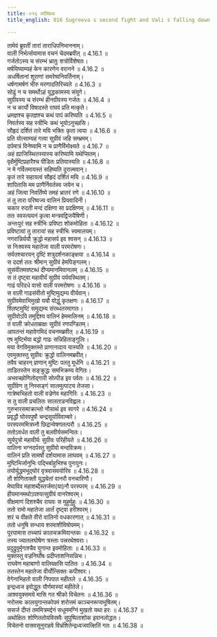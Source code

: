 ```yaml
---
title: ०१६ वालिवधः
title_english: 016 Sugreeva s second fight and Vali s falling down

---
```

<div class="audioEmbed"  caption="श्रीराम-हरिसीताराममूर्ति-घनपाठिभ्यां वचनम्" src="https://archive.org/download/Ramayana-recitation-Sriram-harisItArAmamUrti-Ghanapaati-v2/Kanda_4/Kanda_4_KSK-016-Vali_Vadhaha.mp3"></div>

  
तामेवं ब्रुवतीं तारां ताराधिपनिभाननाम्।  
वाली निर्भर्त्सयामास वचनं चेदमब्रवीत् ॥ 4.16.1 ॥   
गर्जतोऽस्य च संरम्भं भ्रातुः शत्रोर्विशेषतः।  
मर्षयिष्याम्यहं केन कारणेन वरानने ॥ 4.16.2 ॥   
अधर्षितानां शूराणां समरेष्वनिवर्तिनाम्।  
धर्षणामर्षणं भीरु मरणादतिरिच्यते ॥ 4.16.3 ॥   
सोढुं न च समर्थोऽहं युद्धकामस्य संयुगे।  
सुग्रीवस्य च संरम्भं हीनग्रीवस्य गर्जतः ॥ 4.16.4 ॥   
न च कार्यो विषादस्ते राघवं प्रति मत्कृते।  
ध्रमज्ञश्च कृतज्ञश्च कथं पापं करिष्यति ॥ 4.16.5 ॥   
निवर्तस्व सह स्त्रीभिः कथं भूयोऽनुच्छसि।  
सौहृदं दर्शितं तारे मयि भक्तिः कृता त्वया ॥ 4.16.6 ॥   
प्रति योत्साम्यहं गत्वा सुग्रीवं जहि सम्भ्रमम्।  
दर्पमात्रं विनेष्यामि न च प्राणैर्विमोक्ष्यते ॥ 4.16.7 ॥   
अहं ह्याजिस्थितस्यास्य करिष्यामि यथेप्सितम्।  
वृक्षैर्मुष्टिप्रहारैश्च पीडितः प्रतियास्यति ॥ 4.16.8 ॥   
न मे गर्वितमायस्तं सहिष्यति दुरात्मवान्।  
कृतं तारे सहायत्वं सौहृदं दर्शितं मयि ॥ 4.16.9 ॥   
शापितासि मम प्राणैर्निवर्तस्व जयेन च।  
अहं जित्वा निवर्तिष्ये तमहं भ्रातरं रणे ॥ 4.16.10 ॥   
तं तु तारा परिष्वज्य वालिनं प्रियवादिनी।  
चकार रुदती मन्दं दक्षिणा सा प्रदक्षिणम् ॥ 4.16.11 ॥   
ततः स्वस्त्ययनं कृत्वा मन्त्रवद्विजयैषिणी।  
अन्तःपुरं सह स्त्रीभिः प्रविष्टा शोकमोहिता ॥ 4.16.12 ॥   
प्रविष्टायां तु तारायां सह स्त्रीभिः स्वमालयम्।  
नगरान्निर्ययौ क्रुद्धो महासर्प इव श्वसन् ॥ 4.16.13 ॥   
स निःश्वस्य महातेजा वाली परमरोषणः।  
सर्वतश्चारयन् दृष्टिं शत्रुदर्शनकाङ्क्षया ॥ 4.16.14 ॥   
स ददर्श ततः श्रीमान् सुग्रीवं हेमपिङ्गलम्।  
सुसंवीतमवष्टब्धं दीप्यमानमिवानलम् ॥ 4.16.15 ॥   
स तं दृष्ट्वा महावीर्यं सुग्रीवं पर्यवस्थितम्।  
गाढं परिदधे वासो वाली परमरोषणः ॥ 4.16.16 ॥   
स वाली गाढसंवीतो मुष्टिमुद्यम्य वीर्यवान्।  
सुग्रीवमेवाभिमुखो ययौ योद्धुं कृतक्षणः ॥ 4.16.17 ॥   
श्लिष्टमुष्टिं समुद्यम्य संरब्धतरमागतः।  
सुग्रीवोऽपि तमुद्दिश्य वालिनं हेममालिनम् ॥ 4.16.18 ॥   
तं वाली क्रोधताम्राक्षः सुग्रीवं रणपण्डितम्।  
आपतन्तं महावेगमिदं वचनमब्रवीत् ॥ 4.16.19 ॥   
एष मुष्टिर्मया बद्धो गाढः सन्निहिताङ्गुलिः।  
मया वेगविमुक्तस्ते प्राणानादाय यास्यति ॥ 4.16.20 ॥   
एवमुक्तस्तु सुग्रीवः क्रुद्धो वालिनमब्रवीत्।  
तवैव चाहरन् प्राणान् मुष्टिः पततु मूर्धनि ॥ 4.16.21 ॥   
ताडितस्तेन सङ्क्रुद्धः समभिक्रम्य वेगितः।  
अभवच्छोणितोद्गारी सोत्पीड इव पर्वतः ॥ 4.16.22 ॥   
सुग्रीवेण तु निस्सङ्गं सालमुत्पाट्य तेजसा।  
गात्रेष्वभिहतो वाली वज्रेणेव महागिरिः ॥ 4.16.23 ॥   
स तु वाली प्रचलितः सालताडनविह्वलः।  
गुरुभारसमाक्रान्तो नौसार्थ इव सागरे ॥ 4.16.24 ॥   
प्रवृद्धौ घोरवपुषौ चन्द्रसूर्याविवाम्बरे।  
परस्परममित्रघ्नौ छिद्रान्वेषणतत्परौ ॥ 4.16.25 ॥   
ततोऽवर्धत वाली तु बलवीर्यसमन्वितः।  
सूर्यपुत्रो महावीर्यः सुग्रीवः परिहीयते ॥ 4.16.26 ॥   
वालिना भग्नदर्पस्तु सुग्रीवो मन्दविक्रमः।  
वालिनं प्रति सामर्षो दर्शयामास लाघवम् ॥ 4.16.27 ॥   
मुष्टिभिर्जानुभिः पद्भिर्बाहुभिश्च पुनःपुनः।  
तयोर्युद्धमभूद्घोरं वृत्रवासवयोरिव ॥ 4.16.28 ॥   
तौ शोणिताक्तौ युद्ध्येतां वानरौ वनचारिणौ।  
मेघाविव महाशब्दैस्तर्जमा(या)नौ परस्परम् ॥ 4.16.29 ॥   
हीयमानमथोऽपश्यत्सुग्रीवं वानरेश्वरम्।  
वीक्षमाणं दिशश्चैव राघवः स मुहुर्मुहुः ॥ 4.16.30 ॥   
ततो रामो महातेजा आर्तं दृष्ट्वा हरीश्वरम्।  
शरं च वीक्षते वीरो वालिनो वधकारणात् ॥ 4.16.31 ॥   
ततो धनुषि सन्धाय शरमाशीविषोपमम्।  
पूरयामास तच्चापं कालचक्रमिवान्तकः ॥ 4.16.32 ॥   
तस्य ज्यातलघोषेण त्रस्ताः पत्त्ररथेश्वराः।  
प्रदुद्रुवुर्मृगाश्चैव युगान्त इवमोहिताः ॥ 4.16.33 ॥   
मुक्तस्तु वज्रनिर्घोषः प्रदीप्ताशनिसन्निभः।  
राघवेण महाबाणो वालिवक्षसि पातितः ॥ 4.16.34 ॥   
ततस्तेन महातेजा वीर्योत्सिक्तः कपीश्वरः।  
वेगेनाभिहतो वाली निपपात महीतले ॥ 4.16.35 ॥   
इन्द्रध्वज इवोद्धूतः पौर्णमास्यां महीतेले।  
आश्वयुक्समये मासि गत श्रीको विचेतनः ॥ 4.16.36 ॥   
नरोत्तमः कालयुगान्तकोपमं शरोत्तमं काञ्चनरूप्यभूषितम्।  
ससर्ज दीप्तं तममित्रमर्द्दनं सधूममग्निं मुखतो यथा हरः ॥ 4.16.37 ॥   
अथोक्षितः शोणिततोयविस्रवैः सुपुष्पिताशोक इवानलोद्धतः।  
विचेतनो वासवसूनुराहवे विभ्रंशितेन्द्रध्वजवत्क्षितिं गतः ॥ 4.16.38 ॥   